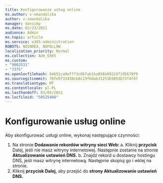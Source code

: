 ```yaml
---
title: Konfigurowanie usług online
ms.author: v-smandalika
author: v-smandalika
manager: dansimp
ms.date: 02/23/2021
audience: Admin
ms.topic: article
ms.service: o365-administration
ROBOTS: NOINDEX, NOFOLLOW
localization_priority: Normal
ms.collection: Adm_O365
ms.custom:
- "9002531"
- "7375"
ms.openlocfilehash: 94651ca9efff3c6b7ab1ba858e092247195679f9
ms.sourcegitcommit: 78fe9f33438cb0c19f0dab31253b5853b73f4f47
ms.translationtype: MT
ms.contentlocale: pl-PL
ms.lasthandoff: 03/05/2021
ms.locfileid: "50525408"
---
```

# <a name="set-up-online-services"></a>Konfigurowanie usług online

Aby skonfigurować usługi online, wykonaj następujące czynności:

1. Na stronie **Dodawanie rekordów witryny sieci Web:** a. Kliknij **przycisk** Dalej, jeśli nie masz witryny internetowej. Następnie zostanie na stronie **Aktualizowanie ustawień DNS.**
    b. Znajdź rekord u dostawcy hostingu DNS, jeśli masz witrynę internetową. Następnie skopiuj go i wklej na stronie.
2. Kliknij **przycisk Dalej,** aby przejść do **strony Aktualizowanie ustawień DNS.**